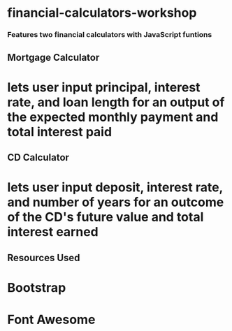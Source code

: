 # financial-calculators-workshop

### Features two financial calculators with JavaScript funtions

## Mortgage Calculator 
# lets user input principal, interest rate, and loan length for an output of the expected monthly payment and total interest paid

## CD Calculator 
# lets user input deposit, interest rate, and number of years for an outcome of the CD's future value and total interest earned

## Resources Used
# Bootstrap
# Font Awesome
